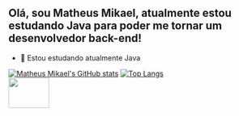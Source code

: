 ## Olá, sou Matheus Mikael, atualmente estou estudando Java para poder me tornar um desenvolvedor back-end!

- 🌱 Estou estudando atualmente Java

[![Matheus Mikael's GitHub stats](https://github-readme-stats.vercel.app/api?username=Matheus-MikaelDEV&theme=tokyonight)](https://github.com/Matheus-MikaelDEV/github-readme-stats)
[![Top Langs](https://github-readme-stats.vercel.app/api/top-langs/?username=Matheus-MikaelDEV&layout=compact&theme=tokyonight)](https://github.com/Matheus-MikaelDEV/github-readme-stats)
<br>
<img align="center" height="60" width="80" src="https://cdn.jsdelivr.net/gh/devicons/devicon@latest/icons/java/java-original-wordmark.svg" />
